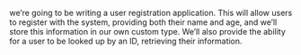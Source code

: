 we’re going to be writing a user registration application. This will allow users to register with the system, providing both their name and age, and we’ll store this information in our own custom type. We’ll also provide the ability for a user to be looked up by an ID, retrieving their information.
